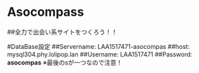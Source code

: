 # Asocompass
##全力で出会い系サイトをつくろう！！

#DataBase設定
##Servername: LAA1517471-asocompas
##host:       mysql304.phy.lolipop.lan
##Username:   LAA1517471
##Password:   **asocompas**  ※最後のsが一つなので注意！
